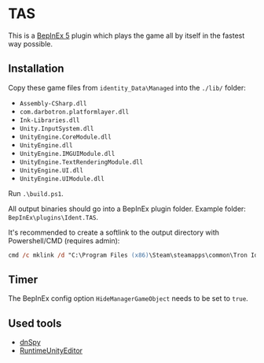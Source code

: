 # TAS

This is a [BepInEx 5] plugin which plays the game all by itself in the fastest way possible.

[BepInEx 5]: https://github.com/BepInEx/BepInEx/releases/tag/v5.4.21

## Installation

Copy these game files from `identity_Data\Managed` into the `./lib/` folder:
- `Assembly-CSharp.dll`
- `com.darbotron.platformlayer.dll`
- `Ink-Libraries.dll`
- `Unity.InputSystem.dll`
- `UnityEngine.CoreModule.dll`
- `UnityEngine.dll`
- `UnityEngine.IMGUIModule.dll`
- `UnityEngine.TextRenderingModule.dll`
- `UnityEngine.UI.dll`
- `UnityEngine.UIModule.dll`

Run `.\build.ps1`.

All output binaries should go into a BepInEx plugin folder.
Example folder: `BepInEx\plugins\Ident.TAS`.

It's recommended to create a softlink to the output directory with Powershell/CMD (requires admin):

```ps
cmd /c mklink /d "C:\Program Files (x86)\Steam\steamapps\common\Tron Identity\BepInEx\plugins\Ident.TAS" %cd%\bin\Release\net48
```

## Timer

The BepInEx config option `HideManagerGameObject` needs to be set to `true`.

## Used tools

- [dnSpy]
- [RuntimeUnityEditor]

[dnSpy]: https://github.com/dnSpy/dnSpy/releases
[RuntimeUnityEditor]: https://github.com/ManlyMarco/RuntimeUnityEditor/releases
